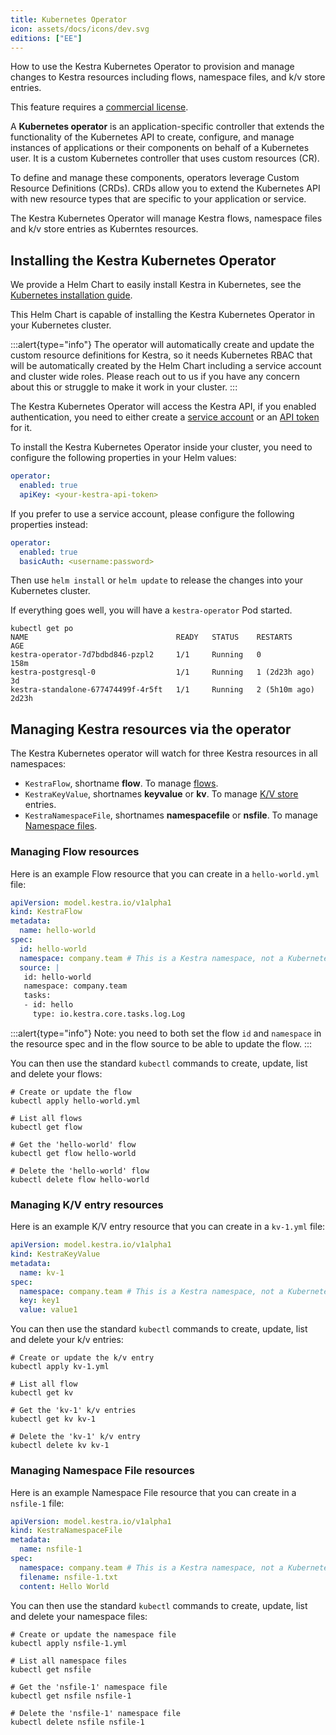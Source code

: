```yaml
---
title: Kubernetes Operator
icon: assets/docs/icons/dev.svg
editions: ["EE"]
---
```


How to use the Kestra Kubernetes Operator to provision and manage changes to Kestra resources including flows, namespace files, and k/v store entries.

This feature requires a [commercial license](/pricing).

A **Kubernetes operator** is an application-specific controller that extends the functionality of the Kubernetes API to create, configure, and manage instances of applications or their components on behalf of a Kubernetes user. It is a custom Kubernetes controller that uses custom resources (CR).

To define and manage these components, operators leverage Custom Resource Definitions (CRDs). CRDs allow you to extend the Kubernetes API with new resource types that are specific to your application or service.

The Kestra Kubernetes Operator will manage Kestra flows, namespace files and k/v store entries as Kuberntes resources.

## Installing the Kestra Kubernetes Operator

We provide a Helm Chart to easily install Kestra in Kubernetes, see the [Kubernetes installation guide](../../02.installation/03.kubernetes.md).

This Helm Chart is capable of installing the Kestra Kubernetes Operator in your Kubernetes cluster.

:::alert{type="info"}
The operator will automatically create and update the custom resource definitions for Kestra, so it needs Kubernetes RBAC that will be automatically created by the Helm Chart including a service account and cluster wide roles.
Please reach out to us if you have any concern about this or struggle to make it work in your cluster.
:::

The Kestra Kubernetes Operator will access the Kestra API, if you enabled authentication, you need to either create a [service account](../../06.enterprise/03.auth-rbac-user-management/service-accounts.md) or an [API token](../../06.enterprise/03.auth-rbac-user-management/api-tokens.md) for it.

To install the Kestra Kubernetes Operator inside your cluster, you need to configure the following properties in your Helm values:

```yaml
operator:
  enabled: true
  apiKey: <your-kestra-api-token>
```

If you prefer to use a service account, please configure the following properties instead:

```yaml
operator:
  enabled: true
  basicAuth: <username:password>
```

Then use `helm install` or `helm update` to release the changes into your Kubernetes cluster.

If everything goes well, you will have a `kestra-operator` Pod started.

```text
kubectl get po
NAME                                 READY   STATUS    RESTARTS        AGE
kestra-operator-7d7bdbd846-pzpl2     1/1     Running   0               158m
kestra-postgresql-0                  1/1     Running   1 (2d23h ago)   3d
kestra-standalone-677474499f-4r5ft   1/1     Running   2 (5h10m ago)   2d23h
```

## Managing Kestra resources via the operator

The Kestra Kubernetes operator will watch for three Kestra resources in all namespaces:

- `KestraFlow`, shortname **flow**. To manage [flows](../../04.workflow-components/01.flow.md).
- `KestraKeyValue`, shortnames **keyvalue** or **kv**. To manage [K/V store](../../05.concepts/05.kv-store.md) entries.
- `KestraNamespaceFile`, shortnames **namespacefile** or **nsfile**. To manage [Namespace files](../../05.concepts/02.namespace-files.md).

### Managing Flow resources

Here is an example Flow resource that you can create in a `hello-world.yml` file:

```yaml
apiVersion: model.kestra.io/v1alpha1
kind: KestraFlow
metadata:
  name: hello-world
spec:
  id: hello-world
  namespace: company.team # This is a Kestra namespace, not a Kubernetes namespace
  source: |
   id: hello-world
   namespace: company.team
   tasks:
   - id: hello
     type: io.kestra.core.tasks.log.Log
```

:::alert{type="info"}
Note: you need to both set the flow `id` and `namespace` in the resource spec and in the flow source to be able to update the flow.
:::

You can then use the standard `kubectl` commands to create, update, list and delete your flows:

```shell
# Create or update the flow
kubectl apply hello-world.yml

# List all flows
kubectl get flow

# Get the 'hello-world' flow
kubectl get flow hello-world

# Delete the 'hello-world' flow
kubectl delete flow hello-world
```

### Managing K/V entry resources

Here is an example K/V entry resource that you can create in a `kv-1.yml` file:

```yaml
apiVersion: model.kestra.io/v1alpha1
kind: KestraKeyValue
metadata:
  name: kv-1
spec:
  namespace: company.team # This is a Kestra namespace, not a Kubernetes namespace
  key: key1
  value: value1
```

You can then use the standard `kubectl` commands to create, update, list and delete your k/v entries:

```shell
# Create or update the k/v entry
kubectl apply kv-1.yml

# List all flow
kubectl get kv

# Get the 'kv-1' k/v entries
kubectl get kv kv-1

# Delete the 'kv-1' k/v entry
kubectl delete kv kv-1
```

### Managing Namespace File resources

Here is an example Namespace File resource that you can create in a `nsfile-1` file:

```yaml
apiVersion: model.kestra.io/v1alpha1
kind: KestraNamespaceFile
metadata:
  name: nsfile-1
spec:
  namespace: company.team # This is a Kestra namespace, not a Kubernetes namespace
  filename: nsfile-1.txt
  content: Hello World
```


You can then use the standard `kubectl` commands to create, update, list and delete your namespace files:

```shell
# Create or update the namespace file
kubectl apply nsfile-1.yml

# List all namespace files
kubectl get nsfile

# Get the 'nsfile-1' namespace file
kubectl get nsfile nsfile-1

# Delete the 'nsfile-1' namespace file
kubectl delete nsfile nsfile-1
```
